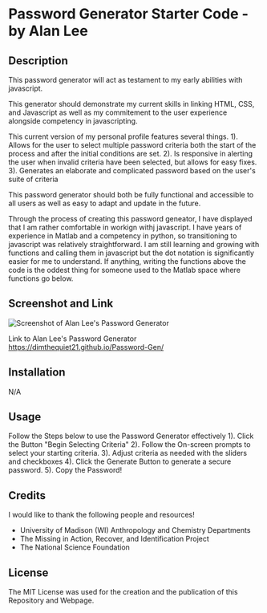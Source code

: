 # Password Generator Starter Code - by Alan Lee

## Description

This password generator will act as testament to my early abilities with javascript. 

This generator should demonstrate my current skills in linking HTML, CSS, and Javascript as well as my commitement to the user experience alongside competency in javascripting. 


This current version of my personal profile features several things.
1). Allows for the user to select multiple password criteria both the start of the process and after the initial conditions are set.
2). Is responsive in alerting the user when invalid criteria have been selected, but allows for easy fixes.
3). Generates an elaborate and complicated password based on the user's suite of criteria 

This password generator should both be fully functional and accessible to all users as well as easy to adapt and update in the future.

Through the process of creating this password geneator, I have displayed that I am rather comfortable in workign withj javascript. I have years of experience in Matlab and a competency in python, so transitioning to javascript was relatively straightforward. I am still learning and growing with functions and calling them in javascript but the dot notation is significantly easier for me to understand. If anything, writing the functions above the code is the oddest thing for someone used to the Matlab space where functions go below.

## Screenshot and Link

![Screenshot of Alan Lee's Password Generator](/assets/images/Screenshot-Passwprd-Gen.png?raw=true "Alan Lee's Password Generator")

Link to Alan Lee's Password Generator https://dimthequiet21.github.io/Password-Gen/

## Installation

N/A

## Usage

Follow the Steps below to use the Password Generator effectively
1). Click the Button "Begin Selecting Criteria"
2). Follow the On-screen prompts to select your starting criteria.
3). Adjust criteria as needed with the sliders and checkboxes
4). Click the Generate Button to generate a secure password.
5). Copy the Password!

## Credits

I would like to thank the following people and resources!
- University of Madison (WI) Anthropology and Chemistry Departments
- The Missing in Action, Recover, and Identification Project
- The National Science Foundation

## License

The MIT License was used for the creation and the publication of this Repository and Webpage.